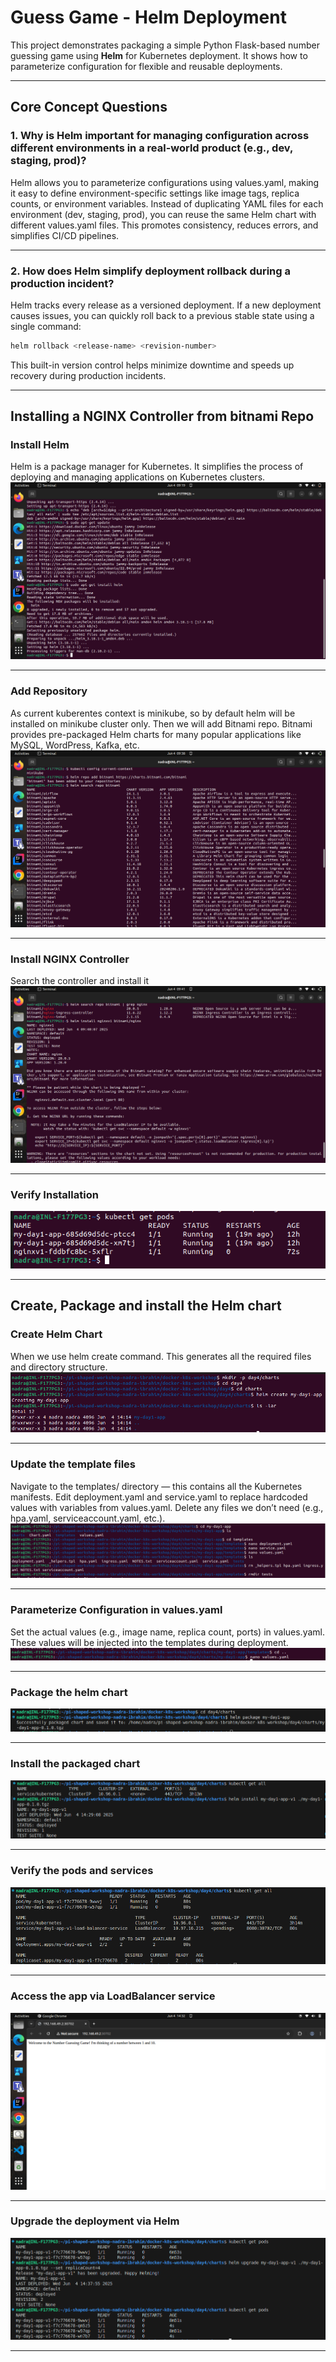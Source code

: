 # Guess Game - Helm Deployment

This project demonstrates packaging a simple Python Flask-based number guessing game using **Helm** for Kubernetes deployment. It shows how to parameterize configuration for flexible and reusable deployments.

---
## Core Concept Questions

### 1. Why is Helm important for managing configuration across different environments in a real-world product (e.g., dev, staging, prod)?

Helm allows you to parameterize configurations using values.yaml, making it easy to define environment-specific settings like image tags, replica counts, or environment variables. Instead of duplicating YAML files for each environment (dev, staging, prod), you can reuse the same Helm chart with different values.yaml files. This promotes consistency, reduces errors, and simplifies CI/CD pipelines.

---

### 2. How does Helm simplify deployment rollback during a production incident?

Helm tracks every release as a versioned deployment. If a new deployment causes issues, you can quickly roll back to a previous stable state using a single command:
```bash
helm rollback <release-name> <revision-number>
```
This built-in version control helps minimize downtime and speeds up recovery during production incidents.

---
## Installing a NGINX Controller from bitnami Repo

### Install Helm 

Helm is a package manager for Kubernetes. It simplifies the process of deploying and managing applications on Kubernetes clusters. 
![alt text](<screenshots/image-9.png>)

---
### Add Repository

As current kuberentes context is minikube, so by default helm will be installed on minikube cluster only. Then we will add Bitnami repo. Bitnami provides pre-packaged Helm charts for many popular applications like MySQL, WordPress, Kafka, etc.
![alt text](<screenshots/image-10.png>)

---
### Install NGINX Controller

Search the controller and install it
![alt text](<screenshots/image-11.png>)

---
### Verify Installation
![alt text](<screenshots/image-12.png>)

---

## Create, Package and install the Helm chart

### Create Helm Chart

When we use helm create command. This generates all the required files and directory structure.
![alt text](screenshots/image.png)

---
### Update the template files

Navigate to the templates/ directory — this contains all the Kubernetes manifests.
Edit deployment.yaml and service.yaml to replace hardcoded values with variables from values.yaml.
Delete any files we don’t need (e.g., hpa.yaml, serviceaccount.yaml, etc.).
![alt text](screenshots/image-2.png)

---
### Parameterize Configuration in values.yaml

Set the actual values (e.g., image name, replica count, ports) in values.yaml.
These values will be injected into the templates during deployment.
![alt text](screenshots/image-3.png)

---
### Package the helm chart
![alt text](screenshots/image-4.png)

---
### Install the packaged chart
![alt text](screenshots/image-5.png)

---
### Verify the pods and services
![alt text](screenshots/image-6.png)

---
### Access the app via LoadBalancer service
![alt text](screenshots/image-7.png)

---
### Upgrade the deployment via Helm
![alt text](screenshots/image-8.png)

---